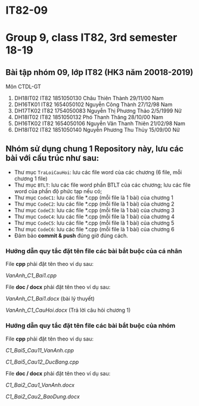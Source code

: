 # IT82-09
Group 9, class IT82, 3rd semester 18-19
=======
## Bài tập nhóm 09, lớp IT82 (HK3 năm 20018-2019)
Môn CTDL-GT

1. DH18IT02	IT82	1851050130	Châu Thiên	Thành	29/11/00	Nam
2. DH16TK01	IT82	1654050102	Nguyễn Công	Thành	27/12/98	Nam
3. DH17TK02	IT82	1754050083	Nguyễn Thị Phương	Thảo	2/5/1999	Nữ
4. DH18IT02	IT82	1851050132	Phó Thanh	Thăng	28/10/00	Nam
5. DH16TK02	IT82	1654050106	Nguyễn Văn Thanh	Thiên	21/02/98	Nam
6. DH18IT02	IT82	1851050140	Nguyễn Phương Thu	Thủy	15/09/00	Nữ







## Nhóm sử dụng chung 1 Repository này, lưu các bài với cấu trúc như sau:

* Thư mục `TraLoiCauHoi`: lưu các file word của các chương (6 file, mỗi chương 1 file)
* Thư mục `BTLT`: lưu các file word phần BTLT của các chương; lưu các file word của phần độ phức tạp nếu có;
* Thư mục `CodeC1`: lưu các file *.cpp (mỗi file là 1 bài) của chương 1
* Thư mục `CodeC2`: lưu các file *.cpp (mỗi file là 1 bài) của chương 2
* Thư mục `CodeC3`: lưu các file *.cpp (mỗi file là 1 bài) của chương 3
* Thư mục `CodeC4`: lưu các file *.cpp (mỗi file là 1 bài) của chương 4
* Thư mục `CodeC5`: lưu các file *.cpp (mỗi file là 1 bài) của chương 5
* Thư mục `CodeC6`: lưu các file *.cpp (mỗi file là 1 bài) của chương 6
* Đảm bảo **commit & push** đúng giờ đúng cách.


### Hướng dẫn quy tắc đặt tên file các bài bắt buộc của cá nhân

File **cpp** phải đặt tên theo ví dụ sau:

_VanAnh_C1_Bai1.cpp_

File **doc / docx** phải đặt tên theo ví dụ sau:

_VanAnh_C1_Bai1.docx_ (bài lý thuyết)
  
_VanAnh_C1_CauHoi.docx_ (Trả lời câu hỏi chương 1)

### Hướng dẫn quy tắc đặt tên file các bài bắt buộc của nhóm

File **cpp** phải đặt tên theo ví dụ sau:

_C1_Bai5_Cau11_VanAnh.cpp_    

_C1_Bai5_Cau12_DucBang.cpp_

File **doc / docx** phải đặt tên theo ví dụ sau:

_C1_Bai2_Cau1_VanAnh.docx_     

_C1_Bai2_Cau2_BaoDung.docx_
